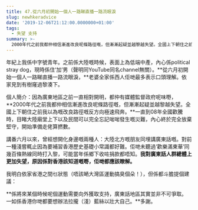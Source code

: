 ```yaml
---
title: 47.從六月初開始一個人一路睇直播一路流眼淚
slug: newhkeradvice
date: '2019-12-06T21:12:00.0000000+01:00'
tags:
  - 失望 支持
summary: >-
  2000年代之前我都仲相信漸進改良呢條路徑嘅，但漸漸起疑並越黎越失望。全國上下朝住之前我以為嘅改良路徑嘅反方向極速飛奔。一直到08年全國歡騰時，目睹大陸廟堂上下以及民間可以完全忘記啱啱發生嘅災難，內心終於完全放棄堅守。將來某個時候呢個運動需要向外獲取支持，廣東話地區其實並非不可爭取。一如係香港你哋都要想辦法拉攏（淺）藍絲以壯大自己。
---
```

年紀上我係中字號青年。之前係大陸嘅時候，表面上為低端中產，內心係political stray dog，現時係住‘加’男（聲明同YouTube同名channel無關）。**從六月初開始一個人一路睇直播一路流眼淚，**老婆全家係西人佢哋最多表示口頭理解。依家見到有樹窿過黎湊下。



個人簡介：因為廣東地區之前一直相對開明，都仲有媒體監督政府呢味嘢，**2000年代之前我都仲相信漸進改良呢條路徑嘅，但漸漸起疑並越黎越失望。全國上下朝住之前我以為嘅改良路徑嘅反方向極速飛奔。**一直到08年全國歡騰時，目睹大陸廟堂上下以及民間可以完全忘記啱啱發生嘅災難，內心終於完全放棄堅守，開始準備走佬算撚數。



講番六月以來，曾經想開化身邊嘅兩種人：大陸北方嘅朋友同埋講廣東話嘅。對前一種淺嘗輒止因為要補習香港歷史基礎小常識都好難。佢哋未聽過‘歡樂滿東華’同幾百條熱線同時打入黎，可能當年係鄉下收咗捐款都唔知。**我對廣東話人群總體上更加失望，原因係對香港該知道嘅嘢，佢哋都應該瞭解。**



我明白依家省港之間乜狀態（唔該嗮大灣區運動搞臭個朵！），但係都斗膽提個建議：

**係將來某個時候呢個運動需要向外獲取支持，廣東話地區其實並非不可爭取。一如係香港你哋都要想辦法拉攏（淺）藍絲以壯大自己。**多謝。
